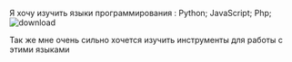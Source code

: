Я хочу изучить языки программирования : 
Python;
JavaScript;
Php;
![download](https://github.com/Vadilandus/Antonyuk-Vadim-Algoritm/assets/121457720/0101bc52-25cb-4caa-b2a2-4271995f8ede)

Так же мне очень сильно хочется изучить инструменты для работы с этими языками
